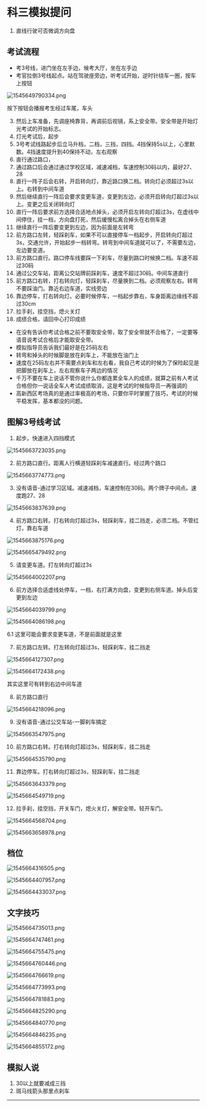 # 科三模拟提问

1. 直线行驶可否微调方向盘





## 考试流程

* 考3号线，进门坐在左手边，候考大厅，坐在左手边
* 考官拉倒3号线起点。站在驾驶座旁边，听考试开始，逆时针绕车一圈，按车上按钮

![1545649790334.png](image/1545649790334.png)

按下按钮会播报考生经过车尾，车头

3. 然后上车准备，先调座椅靠背，再调前后视镜，系上安全带。安全带是开始灯光考试的开始标志。
4. 灯光考试后，起步
5. 3号考试线路起步后立马升档，二档，三挡，四挡。4挡保持5s以上，心里默数。4挡速度提升到40保持不动，左右观察
6. 直行通过路口，
7. 通过路口后会通过通过学校区域，减速减档，车速控制30码以内，最好27、28
8. 直行一阵子后会右转，开启转向灯，靠近路口换二档。转向灯必须超过3s以上。右转到中间车道
9. 然后继续直行一阵后会要求变更车道，变更到左边，必须开启转向灯超过3s以上。变更之后关闭转向灯
10. 直行一阵后要求前方选择合适地点掉头，必须开启左转向灯超过3s，在虚线中间停住，挂一档，方向盘打死，然后缓慢松离合掉头在右侧车道
11. 继续直行一阵后要变更到左边，因为前面是左转弯
12. 前方路口左转，轻踩刹车，如果不可以直接停车一档起步，开启转向灯超过3s，交通允许，开始起步一档转弯。转弯到中间车道就可以了，不需要左边，左边要变道。
13. 前方路口直行。路口停车线要踩一下刹车，尽量到路口时候换二档。车速不超过30码
14. 通过公交车站，距离公交站牌前踩刹车，速度不超过30码。中间车道直行
15. 前方路口右转，打右转向灯，轻踩刹车，尽量换到二档。必须观察左右。转弯不要踩油门。靠近右边车道，实线旁边
16. 靠边停车，打右转向灯。必要时候停车，一档起步靠右，车身距离边缘线不超过30cm
17. 拉手刹，挂空挡，熄火关灯
18. 成绩合格，请回中心打印成绩


* 在没有告诉你考试合格之前不要取安全带，取了安全带就不合格了，一定要等语音说考试合格后才能取安全带。
* 模拟指导员告诉我们最好是在25码左右
* 转弯和掉头的时候脚是放在刹车上，不能放在油门上
* 速度在25码左右并不需要点刹车和左右看，我自己考试的时候为了保险起见是把脚放在刹车上，左右观察车子两边的情况
* 千万不要在车上说话不管你说什么你都连累全车人的成绩，就算之前有人考试合格但你一说话全车人考试成绩取消，这是考试的时候指导员一再强调的
* 高新西区考场真的是通过率极高的考场，只要你平时掌握了技巧，考试的时候平稳发挥，基本都没的问题。




## 图解3号线考试


1. 起步。快速进入四挡模式

![1545663723035.png](image/1545663723035.png)

2. 前方路口直行。距离人行横道轻踩刹车减速直行。经过两个路口

![1545663774773.png](image/1545663774773.png)

3. 没有语音-通过学习区域。减速减档，车速控制在30码。两个牌子中间点。速度跑27、28

![1545663837639.png](image/1545663837639.png)

4. 前方路口右转。打右转向灯超过3s，轻踩刹车，挂二挡走，必须二档。不管红灯，靠右车道

![1545663875176.png](image/1545663875176.png)

![1545665479492.png](image/1545665479492.png)


5. 请变更车道。打左转向灯超过3s

![1545664002207.png](image/1545664002207.png)

6. 前方选择合适虚线处停车，一档，右打满方向盘，变更到右侧车道。掉头后变更到左边

![1545664039799.png](image/1545664039799.png)

![1545664086198.png](image/1545664086198.png)

6.1 这里可能会要求变更车道，不是前面就是这里

7. 前方路口左转。打左转向灯超过3s，轻踩刹车，挂二挡走

![1545664127307.png](image/1545664127307.png)

![1545664172438.png](image/1545664172438.png)

其实这里可有转到右边中间车道

8. 前方路口直行

![1545664218096.png](image/1545664218096.png)

9. 没有语音-通过公交车站-一脚刹车搞定

![1545663547975.png](image/1545663547975.png)

10. 前方路口右转。打右转向灯超过3s，轻踩刹车，挂二挡走

![1545664535790.png](image/1545664535790.png)

11. 靠边停车。打右转向灯超过3s，轻踩刹车，挂二挡走

![1545663643379.png](image/1545663643379.png)

![1545664549719.png](image/1545664549719.png)

12. 拉手刹，挂空挡，开关车门，熄火关灯，解安全带。轻开车门。

![1545664568704.png](image/1545664568704.png)

![1545663658978.png](image/1545663658978.png)


## 档位

![1545664316505.png](image/1545664316505.png)

![1545664407957.png](image/1545664407957.png)

![1545664433037.png](image/1545664433037.png)


## 文字技巧

![1545664735013.png](image/1545664735013.png)

![1545664747461.png](image/1545664747461.png)

![1545664755475.png](image/1545664755475.png)

![1545664760446.png](image/1545664760446.png)

![1545664766619.png](image/1545664766619.png)

![1545664773993.png](image/1545664773993.png)

![1545664781883.png](image/1545664781883.png)

![1545664825290.png](image/1545664825290.png)

![1545664840770.png](image/1545664840770.png)

![1545664846235.png](image/1545664846235.png)

![1545664855172.png](image/1545664855172.png)






## 模拟人说

1. 30以上就要减成三挡
2. 斑马线箭头那里点刹车










---
